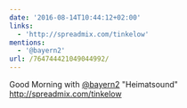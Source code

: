 ```yaml
---
date: '2016-08-14T10:44:12+02:00'
links:
  - 'http://spreadmix.com/tinkelow'
mentions:
  - '@bayern2'
url: /764744421049044992/
---
```

Good Morning with [@bayern2](https://twitter.com/@bayern2) "Heimatsound" http://spreadmix.com/tinkelow
